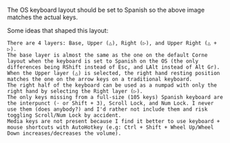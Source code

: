 The OS keyboard layout should be set to Spanish so the above image matches the actual keys.

Some ideas that shaped this layout:

    There are 4 layers: Base, Upper (△), Right (▷), and Upper Right (△ + ▷).
    The base layer is almost the same as the one on the default Corne layout when the keyboard is set to Spanish on the OS (the only differences being RShift instead of Esc, and LAlt instead of Alt Gr).
    When the Upper layer (△) is selected, the right hand resting position matches the one on the arrow keys on a traditional keyboard.
    The right half of the keyboard can be used as a numpad with only the right hand by selecting the Right layer (▷).
    The only keys missing from a full-size (105 keys) Spanish keyboard are the interpunct (· or Shift + 3), Scroll Lock, and Num Lock. I never use them (does anybody?) and I'd rather not include them and risk toggling Scroll/Num Lock by accident.
    Media keys are not present because I find it better to use keyboard + mouse shortcuts with AutoHotkey (e.g: Ctrl + Shift + Wheel Up/Wheel Down increases/decreases the volume).
